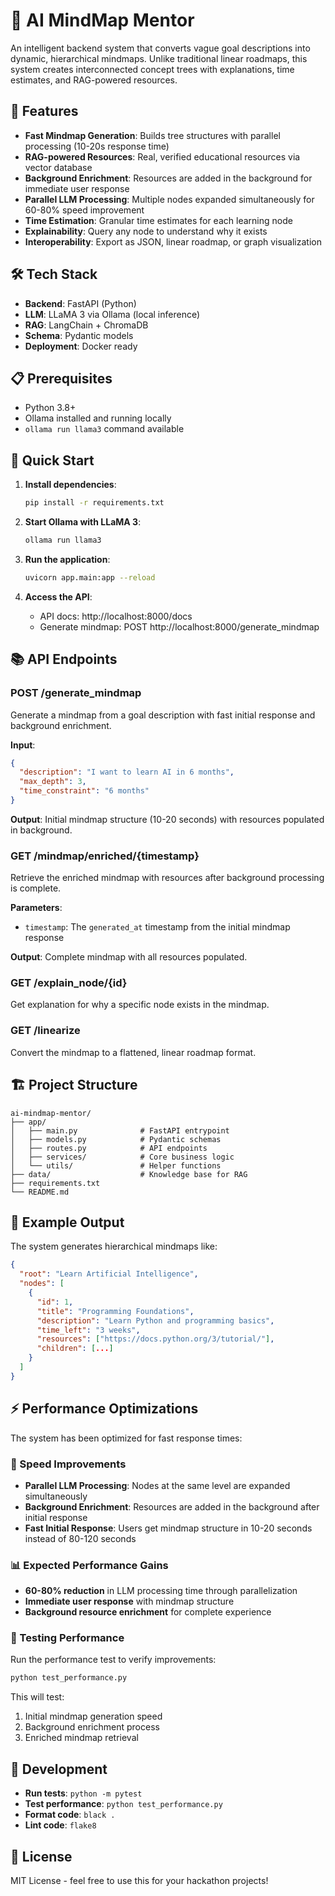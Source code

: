 # 🧠 AI MindMap Mentor

An intelligent backend system that converts vague goal descriptions into dynamic, hierarchical mindmaps. Unlike traditional linear roadmaps, this system creates interconnected concept trees with explanations, time estimates, and RAG-powered resources.

## 🚀 Features

- **Fast Mindmap Generation**: Builds tree structures with parallel processing (10-20s response time)
- **RAG-powered Resources**: Real, verified educational resources via vector database
- **Background Enrichment**: Resources are added in the background for immediate user response
- **Parallel LLM Processing**: Multiple nodes expanded simultaneously for 60-80% speed improvement
- **Time Estimation**: Granular time estimates for each learning node
- **Explainability**: Query any node to understand why it exists
- **Interoperability**: Export as JSON, linear roadmap, or graph visualization

## 🛠️ Tech Stack

- **Backend**: FastAPI (Python)
- **LLM**: LLaMA 3 via Ollama (local inference)
- **RAG**: LangChain + ChromaDB
- **Schema**: Pydantic models
- **Deployment**: Docker ready

## 📋 Prerequisites

- Python 3.8+
- Ollama installed and running locally
- `ollama run llama3` command available

## 🚀 Quick Start

1. **Install dependencies**:

   ```bash
   pip install -r requirements.txt
   ```

2. **Start Ollama with LLaMA 3**:

   ```bash
   ollama run llama3
   ```

3. **Run the application**:

   ```bash
   uvicorn app.main:app --reload
   ```

4. **Access the API**:
   - API docs: http://localhost:8000/docs
   - Generate mindmap: POST http://localhost:8000/generate_mindmap

## 📚 API Endpoints

### POST /generate_mindmap

Generate a mindmap from a goal description with fast initial response and background enrichment.

**Input**:

```json
{
  "description": "I want to learn AI in 6 months",
  "max_depth": 3,
  "time_constraint": "6 months"
}
```

**Output**: Initial mindmap structure (10-20 seconds) with resources populated in background.

### GET /mindmap/enriched/{timestamp}

Retrieve the enriched mindmap with resources after background processing is complete.

**Parameters**:

- `timestamp`: The `generated_at` timestamp from the initial mindmap response

**Output**: Complete mindmap with all resources populated.

### GET /explain_node/{id}

Get explanation for why a specific node exists in the mindmap.

### GET /linearize

Convert the mindmap to a flattened, linear roadmap format.

## 🏗️ Project Structure

```
ai-mindmap-mentor/
├── app/
│   ├── main.py              # FastAPI entrypoint
│   ├── models.py            # Pydantic schemas
│   ├── routes.py            # API endpoints
│   ├── services/            # Core business logic
│   └── utils/               # Helper functions
├── data/                    # Knowledge base for RAG
├── requirements.txt
└── README.md
```

## 🎯 Example Output

The system generates hierarchical mindmaps like:

```json
{
  "root": "Learn Artificial Intelligence",
  "nodes": [
    {
      "id": 1,
      "title": "Programming Foundations",
      "description": "Learn Python and programming basics",
      "time_left": "3 weeks",
      "resources": ["https://docs.python.org/3/tutorial/"],
      "children": [...]
    }
  ]
}
```

## ⚡ Performance Optimizations

The system has been optimized for fast response times:

### 🚀 Speed Improvements

- **Parallel LLM Processing**: Nodes at the same level are expanded simultaneously
- **Background Enrichment**: Resources are added in the background after initial response
- **Fast Initial Response**: Users get mindmap structure in 10-20 seconds instead of 80-120 seconds

### 📊 Expected Performance Gains

- **60-80% reduction** in LLM processing time through parallelization
- **Immediate user response** with mindmap structure
- **Background resource enrichment** for complete experience

### 🧪 Testing Performance

Run the performance test to verify improvements:

```bash
python test_performance.py
```

This will test:

1. Initial mindmap generation speed
2. Background enrichment process
3. Enriched mindmap retrieval

## 🔧 Development

- **Run tests**: `python -m pytest`
- **Test performance**: `python test_performance.py`
- **Format code**: `black .`
- **Lint code**: `flake8`

## 📝 License

MIT License - feel free to use this for your hackathon projects!
